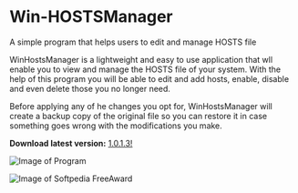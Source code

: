 # Win-HOSTSManager
A simple program that helps users to edit and manage HOSTS file

WinHostsManager is a lightweight and easy to use application that wll enable you to view and manage the HOSTS file of your system. With the help of this program you will be able to edit and add hosts, enable, disable and even delete those you no longer need.

Before applying any of he changes you opt for, WinHostsManager will create a backup copy of the original file so you can restore it in case something goes wrong with the modifications you make. 

**Download latest version:** [1.0.1.3!](https://raw.githubusercontent.com/Dev-P/Win-HOSTSManager/master/Dist/WinHostsManager-x86-1.0.1.3.zip)

![Image of Program](http://i1-win.softpedia-static.com/screenshots/WinHostsManager_3.png)

![Image of Softpedia FreeAward](http://www.softpedia.com/base_img/softpedia_free_award_f.gif)
